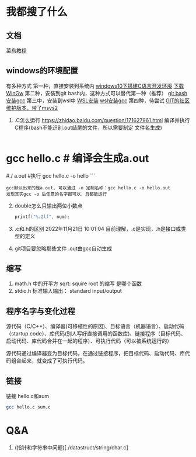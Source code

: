 # 我都搜了什么

## 文档

[菜鸟教程](https://www.runoob.com/cprogramming/c-tutorial.html)

## windows的环境配置

有多种方式
第一种，直接安装到系统内
[windows10下搭建C语言开发环境](https://www.jianshu.com/p/1d197e2487a1)
[下载WinGw](https://sourceforge.net/projects/mingw/)
第二种，安装到git bash内，这种方式可以替代第一种（推荐）
[git bash安装gcc](https://zhuanlan.zhihu.com/p/149305469)
第三中，安装到wsl中
[WSL安装](https://zhuanlan.zhihu.com/p/90173113)
[wsl安装gcc]()
第四种，待尝试
[GIT的社区维护版本，带了msys2](https://github.com/git-for-windows/git/wiki/Install-inside-MSYS2-proper)

1. .C怎么运行  <https://zhidao.baidu.com/question/171627961.html>
    编译并执行C程序(bash不能识别.out结尾的文件，所以需要制定 文件名生成)

    ``` bash
# gcc hello.c  # 编译会生成a.out
#./ a.out #执行
   gcc hello.c -o hello
    ```

    gcc默认出来的是a.out, 可以通过 -o 定制名称：gcc hello.c -o hello.out
    发现其实gcc -o 后任意的名字都可以，且都能运行

2. double怎么只输出两位小数点

   ``` C
   printf("%.2lf", num);   
   ```

3. .c和.h的区别
    2022年11月21日 10:01:04 目前理解，.c是实现，.h是接口或类型的定义

4. git项目要忽略那些文件
    .out由gcc自动生成

## 缩写

1. math.h 中的开平方 sqrt: squire root 的缩写  是哪个函数
2. stdio.h 标准输入输出： standard input/output

## 程序名字与变化过程

源代码（C/C++）、编译器(可移植性的原因)、目标语言（机器语言）、启动代码（startup code）、库代码(别人写好直接调用的函数库)、链接程序（目标代码、启动代码、库代码合并在一起的程序）、可执行代码（可以被系统运行的）

源代码通过编译器变为目标代码，在通过链接程序，把目标代码、启动代码、库代码组合起来，就变成了可执行代码。

## 链接
链接 hello.c和sum
``` bash
gcc hello.c sum.c
```


# Q&A

1. (指针和字符串中问题)[./datastruct/string/char.c]